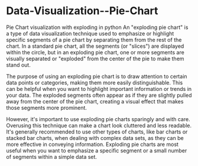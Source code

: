 # Data-Visualization--Pie-Chart
Pie Chart visualization with exploding in python
An "exploding pie chart" is a type of data visualization technique used to emphasize or highlight specific segments of a pie chart by separating them from the rest of the chart. In a standard pie chart, all the segments (or "slices") are displayed within the circle, but in an exploding pie chart, one or more segments are visually separated or "exploded" from the center of the pie to make them stand out.

The purpose of using an exploding pie chart is to draw attention to certain data points or categories, making them more easily distinguishable. This can be helpful when you want to highlight important information or trends in your data. The exploded segments often appear as if they are slightly pulled away from the center of the pie chart, creating a visual effect that makes those segments more prominent.

However, it's important to use exploding pie charts sparingly and with care. Overusing this technique can make a chart look cluttered and less readable. It's generally recommended to use other types of charts, like bar charts or stacked bar charts, when dealing with complex data sets, as they can be more effective in conveying information. Exploding pie charts are most useful when you want to emphasize a specific segment or a small number of segments within a simple data set.

